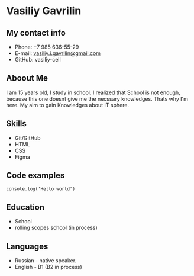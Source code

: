 # Vasiliy Gavrilin
## My contact info 
+ Phone: +7 985 636-55-29
+ E-mail: vasiliy.i.gavrilin@gmail.com
+ GitHub: vasiliy-cell
## Aboout Me
I am 15 years old, I study in school. I  realized that School is not enough, because this one doesnt give me the necssary knowledges.
Thats why I'm here. My aim to gain Knowledges about IT sphere.
## Skills
+ Git/GitHub
+ HTML
+ CSS
+ Figma
## Code examples
``console.log('Hello world')``
## Education
+ School
+ rolling scopes school (in process)
## Languages 
+ Russian - native speaker.
+ English - B1 (B2 in process)